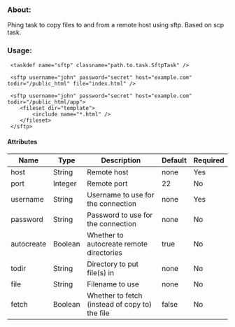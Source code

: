 ### About:

Phing task to copy files to and from a remote host using sftp. Based on scp task.

### Usage:

     <taskdef name="sftp" classname="path.to.task.SftpTask" />

     <sftp username="john" password="secret" host="example.com" todir="/public_html" file="index.html" />

     <sftp username="john" password="secret" host="example.com" todir="/public_html/app">
        <fileset dir="template">
            <include name="*.html" />
        </fileset>
     </sftp>

#### Attributes

<table>
      <thead>
        <tr>
          <th>Name</th>
          <th>Type</th>
          <th>Description</th>
          <th>Default</th>
          <th>Required</th>
        </tr>
      </thead>
      <tbody>
        <tr>
          <td>host</td>
          <td>String</td>
          <td>Remote host</td>
          <td>none</td>
          <td>Yes</td>
        </tr>
        <tr>
          <td>port</td>
          <td>Integer</td>
          <td>Remote port</td>
          <td>22</td>
          <td>No</td>
        </tr>
        <tr>
          <td>username</td>
          <td>String</td>
          <td>Username to use for the connection</td>
          <td>none</td>
          <td>Yes</td>
        </tr>
        <tr>
          <td>password</td>
          <td>String</td>
          <td>Password to use for the connection</td>
          <td>none</td>
          <td>No</td>
        </tr>
        <tr>
          <td>autocreate</td>
          <td>Boolean</td>
          <td>Whether to autocreate remote directories</td>
          <td>true</td>
          <td>No</td>
        </tr>
        <tr>
          <td>todir</td>
          <td>String</td>
          <td>Directory to put file(s) in</td>
          <td>none</td>
          <td>No</td>
        </tr>
        <tr>
          <td>file</td>
          <td>String</td>
          <td>Filename to use</td>
          <td>none</td>
          <td>No</td>
        </tr>
        <tr>
          <td>fetch</td>
          <td>Boolean</td>
          <td>Whether to fetch (instead of copy to) the file</td>
          <td>false</td>
          <td>No</td>
        </tr>
      </tbody>
    </table>
